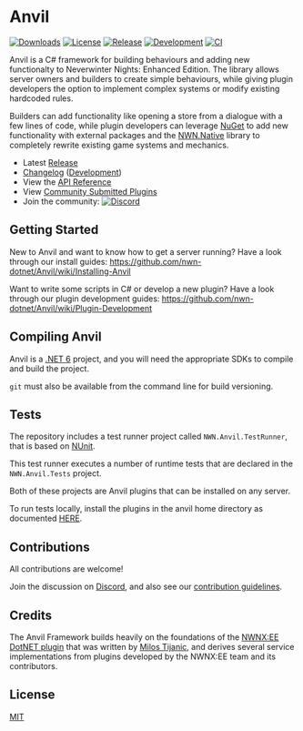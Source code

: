 # Anvil

[![Downloads](https://img.shields.io/nuget/dt/NWN.Anvil)](https://www.nuget.org/packages/NWN.Anvil) [![License](https://img.shields.io/github/license/nwn-dotnet/Anvil)](https://github.com/nwn-dotnet/Anvil/blob/development/LICENSE) [![Release](https://img.shields.io/nuget/v/NWN.Anvil?label=Release)](https://github.com/nwn-dotnet/Anvil/releases) [![Development](https://img.shields.io/nuget/vpre/NWN.Anvil?label=Development)](https://www.nuget.org/packages/NWN.Anvil/#versions-tab) [![CI](https://github.com/nwn-dotnet/Anvil/actions/workflows/ci.yml/badge.svg)](https://github.com/nwn-dotnet/Anvil/actions/workflows/ci.yml)

Anvil is a C# framework for building behaviours and adding new functionalty to Neverwinter Nights: Enhanced Edition. The library allows server owners and builders to create simple behaviours, while giving plugin developers the option to implement complex systems or modify existing hardcoded rules.

Builders can add functionality like opening a store from a dialogue with a few lines of code, while plugin developers can leverage [NuGet](https://www.nuget.org/packages) to add new functionality with external packages and the [NWN.Native](https://github.com/nwn-dotnet/NWN.Native) library to completely rewrite existing game systems and mechanics.

- Latest [Release](https://github.com/nwn-dotnet/Anvil/releases/latest)
- [Changelog](https://github.com/nwn-dotnet/Anvil/blob/main/CHANGELOG.md) ([Development](https://github.com/nwn-dotnet/Anvil/blob/development/CHANGELOG.md))
- View the [API Reference](https://nwn-dotnet.github.io/Anvil/annotated.html)
- View [Community Submitted Plugins](https://github.com/nwn-dotnet/Anvil/discussions/categories/plugins)
- Join the community: [![Discord](https://img.shields.io/discord/714927668826472600?color=7289DA&label=Discord&logo=discord&logoColor=7289DA)](https://discord.gg/gKt495UBgS)

## Getting Started

New to Anvil and want to know how to get a server running? Have a look through our install guides: https://github.com/nwn-dotnet/Anvil/wiki/Installing-Anvil

Want to write some scripts in C# or develop a new plugin? Have a look through our plugin development guides: https://github.com/nwn-dotnet/Anvil/wiki/Plugin-Development

## Compiling Anvil
Anvil is a [.NET 6](https://dotnet.microsoft.com/en-us/download/dotnet/6.0) project, and you will need the appropriate SDKs to compile and build the project.

`git` must also be available from the command line for build versioning.

## Tests
The repository includes a test runner project called `NWN.Anvil.TestRunner`, that is based on [NUnit](https://github.com/nunit/nunit).

This test runner executes a number of runtime tests that are declared in the `NWN.Anvil.Tests` project.

Both of these projects are Anvil plugins that can be installed on any server.

To run tests locally, install the plugins in the anvil home directory as documented [HERE](https://github.com/nwn-dotnet/Anvil/wiki/Installing-Plugins:-Local).

## Contributions
All contributions are welcome!

Join the discussion on [Discord](https://discord.gg/gKt495UBgS), and also see our [contribution guidelines](https://github.com/nwn-dotnet/Anvil/blob/development/CONTRIBUTING.md). 

## Credits
The Anvil Framework builds heavily on the foundations of the [NWNX:EE DotNET plugin](https://github.com/nwnxee/unified/tree/master/Plugins/DotNET) that was written by [Milos Tijanic](https://github.com/mtijanic "Milos Tijanic"), and derives several service implementations from plugins developed by the NWNX:EE team and its contributors.

## License
[MIT](https://github.com/nwn-dotnet/Anvil/blob/development/LICENSE)
